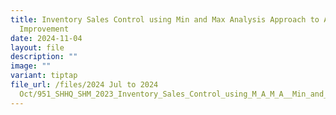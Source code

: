 ```yaml
---
title: Inventory Sales Control using Min and Max Analysis Approach to Achieve
  Improvement
date: 2024-11-04
layout: file
description: ""
image: ""
variant: tiptap
file_url: /files/2024 Jul to 2024
  Oct/951_SHHQ_SHM_2023_Inventory_Sales_Control_using_M_A_M_A__Min_and_Max_Analysis__Approach_to_Achieve_Improvement.pdf
---
```

